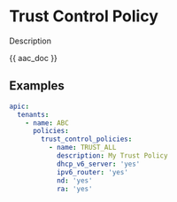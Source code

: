 # Trust Control Policy

Description

{{ aac_doc }}
## Examples

```yaml
apic:
  tenants:
    - name: ABC
      policies:
        trust_control_policies:
          - name: TRUST_ALL
            description: My Trust Policy
            dhcp_v6_server: 'yes'
            ipv6_router: 'yes'
            nd: 'yes'
            ra: 'yes'
```
